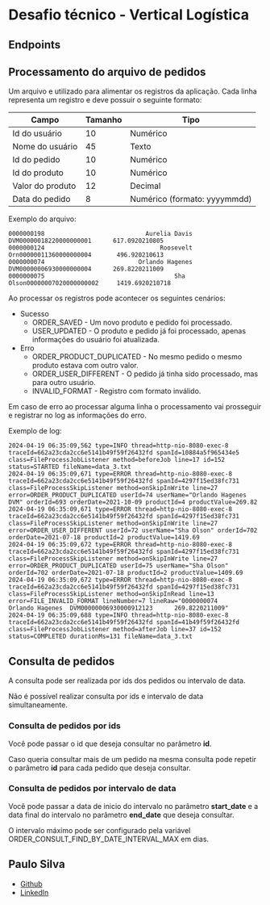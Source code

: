 # Desafio técnico - Vertical Logística

## Endpoints

## Processamento do arquivo de pedidos
Um arquivo e utilizado para alimentar os registros da aplicação.
Cada linha representa um registro e deve possuir o seguinte formato:

| Campo            | Tamanho | Tipo                         |
|------------------|---------|------------------------------|
| Id do usuário    | 10      | Numérico                     |
| Nome do usuário  | 45      | Texto                        |
| Id do pedido     | 10      | Numérico                     |
| Id do produto    | 10      | Numérico                     |
| Valor do produto | 12      | Decimal                      |
| Data do pedido   | 8       | Numérico (formato: yyyymmdd) |

Exemplo do arquivo:
```plain
0000000198                            Aurelia Davis DVM00000018220000000001      617.0920210805
0000000124                                Roosevelt Orn00000011360000000004       496.920210613
0000000074                          Orlando Hagenes DVM00000006930000000004      269.8220211009
0000000075                                    Sha Olson00000007020000000002     1419.6920210718
```

Ao processar os registros pode acontecer os seguintes cenários:

- Sucesso
  - ORDER_SAVED - Um novo produto e pedido foi processado.
  - USER_UPDATED - O produto e pedido já foi processado, apenas informações do usuário foi atualizada.
- Erro
  - ORDER_PRODUCT_DUPLICATED - No mesmo pedido o mesmo produto estava com outro valor.
  - ORDER_USER_DIFFERENT - O pedido já tinha sido processado, mas para outro usuário.
  - INVALID_FORMAT - Registro com formato inválido.

Em caso de erro ao processar alguma linha o processamento vai prosseguir e registrar no log as informações do erro.

Exemplo de log:
```log
2024-04-19 06:35:09,562 type=INFO thread=http-nio-8080-exec-8 traceId=662a23cda2cc6e5141b49f59f26432fd spanId=10884a5f965434e5 class=FileProcessJobListener method=beforeJob line=17 id=152 status=STARTED fileName=data_3.txt
2024-04-19 06:35:09,671 type=ERROR thread=http-nio-8080-exec-8 traceId=662a23cda2cc6e5141b49f59f26432fd spanId=4297f15ed38fc731 class=FileProcessSkipListener method=onSkipInWrite line=27 error=ORDER_PRODUCT_DUPLICATED userId=74 userName="Orlando Hagenes DVM" orderId=693 orderDate=2021-10-09 productId=4 productValue=269.82
2024-04-19 06:35:09,671 type=ERROR thread=http-nio-8080-exec-8 traceId=662a23cda2cc6e5141b49f59f26432fd spanId=4297f15ed38fc731 class=FileProcessSkipListener method=onSkipInWrite line=27 error=ORDER_USER_DIFFERENT userId=72 userName="Sha Olson" orderId=702 orderDate=2021-07-18 productId=2 productValue=1419.69
2024-04-19 06:35:09,672 type=ERROR thread=http-nio-8080-exec-8 traceId=662a23cda2cc6e5141b49f59f26432fd spanId=4297f15ed38fc731 class=FileProcessSkipListener method=onSkipInWrite line=27 error=ORDER_PRODUCT_DUPLICATED userId=75 userName="Sha Olson" orderId=702 orderDate=2021-07-18 productId=2 productValue=1409.69
2024-04-19 06:35:09,672 type=ERROR thread=http-nio-8080-exec-8 traceId=662a23cda2cc6e5141b49f59f26432fd spanId=4297f15ed38fc731 class=FileProcessSkipListener method=onSkipInRead line=13 error=FILE_INVALID_FORMAT lineNumber=7 lineRaw="0000000074                          Orlando Hagenes  DVM00000006930000912123      269.8220211009"
2024-04-19 06:35:09,688 type=INFO thread=http-nio-8080-exec-8 traceId=662a23cda2cc6e5141b49f59f26432fd spanId=41b49f59f26432fd class=FileProcessJobListener method=afterJob line=37 id=152 status=COMPLETED durationMs=131 fileName=data_3.txt
```

## Consulta de pedidos
A consulta pode ser realizada por ids dos pedidos ou intervalo de data.

Não é possível realizar consulta por ids e intervalo de data simultaneamente.

### Consulta de pedidos por ids
Você pode passar o id que deseja consultar no parâmetro **id**.

Caso queria consultar mais de um pedido na mesma consulta pode repetir o parâmetro **id** para cada pedido que deseja consultar.

### Consulta de pedidos por intervalo de data
Você pode passar a data de inicio do intervalo no parâmetro **start_date** e a data final do intervalo no parâmetro **end_date** que deseja consultar.

O intervalo máximo pode ser configurado pela variável ORDER_CONSULT_FIND_BY_DATE_INTERVAL_MAX em dias.

## Paulo Silva

- [Github](https://github.com/gui9394)
- [LinkedIn](https://www.linkedin.com/in/gui9394)
